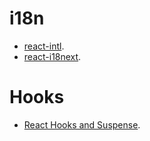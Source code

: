 # i18n

- [react-intl](https://github.com/formatjs/react-intl).
- [react-i18next](https://github.com/i18next/react-i18next).

# Hooks

- [React Hooks and Suspense](https://egghead.io/playlists/react-hooks-and-suspense-650307f2).
